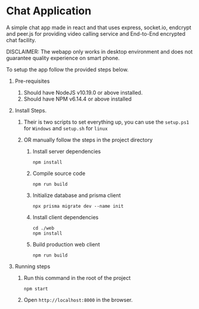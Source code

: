 # Chat Application

A simple chat app made in react and that uses express, socket.io, endcrypt and peer.js for providing video calling service and End-to-End encrypted chat facility. 

DISCLAIMER: The webapp only works in desktop environment and does not guarantee quality experience on smart phone.

To setup the app follow the provided steps below.

1. Pre-requisites

   1. Should have NodeJS v10.19.0 or above installed.
   2. Should have NPM v6.14.4 or above installed

2. Install Steps.

   1. Their is two scripts to set everything up, you can use the `setup.ps1` for `Windows` and `setup.sh` for `linux`

   2. OR manually follow the steps in the project directory

      1. Install server dependencies

         ```shell
         npm install
         ```

      2. Compile source code

         ```shell
         npm run build
         ```

      3. Initialize database and prisma client

         ```shell
         npx prisma migrate dev --name init
         ```

      4. Install client dependencies

         ```shell
         cd ./web
         npm install
         ```

      5. Build production web client

         ```shell
         npm run build
         ```

3. Running steps

   1. Run this command in the root of the project

      ```shell
      npm start
      ```

   2.  Open `http://localhost:8000` in the browser.

   
